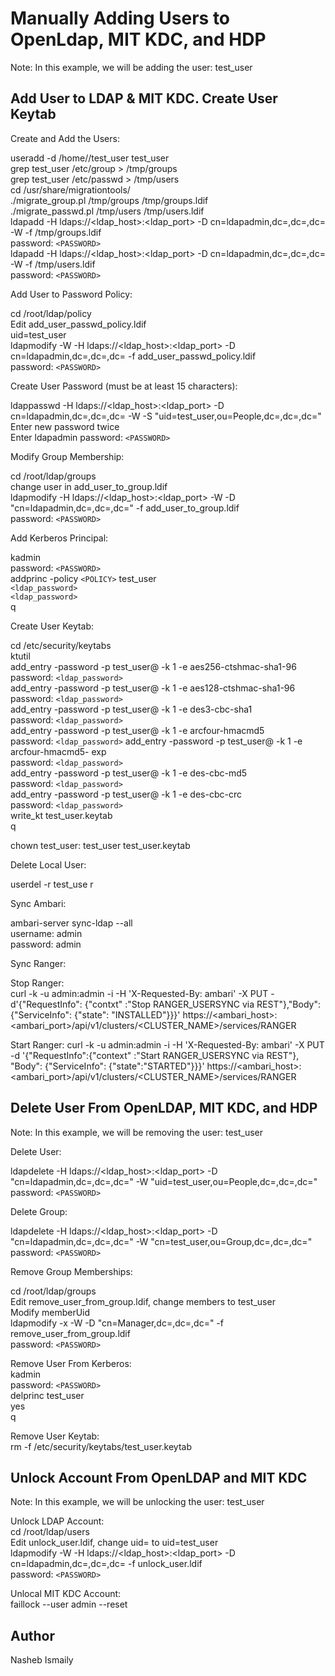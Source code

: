 # Manually Adding Users to OpenLdap, MIT KDC, and HDP
 
Note: In this example, we will be adding the user: test_user  

## Add User to LDAP & MIT KDC. Create User Keytab

Create and Add the Users:  

useradd -d /home/<DOMAIN>/test_user test_user  
grep test_user /etc/group > /tmp/groups  
grep test_user /etc/passwd > /tmp/users  
cd /usr/share/migrationtools/  
./migrate_group.pl /tmp/groups /tmp/groups.ldif  
./migrate_passwd.pl /tmp/users /tmp/users.ldif  
ldapadd -H ldaps://<ldap_host>:<ldap_port> -D cn=ldapadmin,dc=<domain>,dc=<domain>,dc=<domain> -W -f /tmp/groups.ldif  
password: `<PASSWORD>`  
ldapadd -H ldaps://<ldap_host>:<ldap_port> -D cn=ldapadmin,dc=<domain>,dc=<domain>,dc=<domain> -W -f /tmp/users.ldif  
password: `<PASSWORD>`  

Add User to Password Policy:  

cd /root/ldap/policy  
Edit add_user_passwd_policy.ldif  
uid=test_user  
ldapmodify -W -H ldaps://<ldap_host>:<ldap_port> -D cn=ldapadmin,dc=<domain>,dc=<domain>,dc=<domain> -f add_user_passwd_policy.ldif  
password: `<PASSWORD>`  

Create User Password (must be at least 15 characters): 

ldappasswd -H ldaps://<ldap_host>:<ldap_port> -D cn=ldapadmin,dc=<domain>,dc=<domain>,dc=<domain> -W -S "uid=test_user,ou=People,dc=<domain>,dc=<domain>,dc=<domain>"  
Enter new password twice  
Enter ldapadmin password: `<PASSWORD>`  

Modify Group Membership:  

cd /root/ldap/groups  
change user in add_user_to_group.ldif  
ldapmodify -H ldaps://<ldap_host>:<ldap_port> -W -D "cn=ldapadmin,dc=<domain>,dc=<domain>,dc=<domain>" -f add_user_to_group.ldif  
password: `<PASSWORD>`  

Add Kerberos Principal:  

kadmin  
password: `<PASSWORD>`  
addprinc -policy `<POLICY>` test_user  
`<ldap_password>`  
`<ldap_password>`  
q  

Create User Keytab:

cd /etc/security/keytabs  
ktutil  
add_entry -password -p test_user@<DOMAIN> -k 1 -e aes256-ctshmac-sha1-96  
password: `<ldap_password>`    
add_entry -password -p test_user@<DOMAIN> -k 1 -e aes128-ctshmac-sha1-96  
password: `<ldap_password>`  
add_entry -password -p test_user@<DOMAIN> -k 1 -e des3-cbc-sha1  
password: `<ldap_password>`  
add_entry -password -p test_user@<DOMAIN> -k 1 -e arcfour-hmacmd5  
password: `<ldap_password>` 
add_entry -password -p test_user@<DOMAIN> -k 1 -e arcfour-hmacmd5- 
exp  
password: `<ldap_password>`  
add_entry -password -p test_user@<DOMAIN> -k 1 -e des-cbc-md5  
password: `<ldap_password>`  
add_entry -password -p test_user@<DOMAIN> -k 1 -e des-cbc-crc  
password: `<ldap_password>`  
write_kt test_user.keytab  
q  

chown test_user: test_user test_user.keytab  

Delete Local User:  

userdel -r test_use  r  

Sync Ambari:
  
ambari-server sync-ldap --all  
username: admin  
password: admin  

Sync Ranger:   

Stop Ranger:  
curl -k -u admin:admin -i -H 'X-Requested-By: ambari' -X PUT -d'{"RequestInfo": {"contxt" :"Stop RANGER_USERSYNC via REST"},"Body": {"ServiceInfo": {"state": "INSTALLED"}}}' https://<ambari_host>:<ambari_port>/api/v1/clusters/<CLUSTER_NAME>/services/RANGER  

Start Ranger:
curl -k -u admin:admin -i -H 'X-Requested-By: ambari' -X PUT -d '{"RequestInfo":{"context" :"Start RANGER_USERSYNC via REST"}, "Body": {"ServiceInfo": {"state":"STARTED"}}}' https://<ambari_host>:<ambari_port>/api/v1/clusters/<CLUSTER_NAME>/services/RANGER  

## Delete User From OpenLDAP, MIT KDC, and HDP
Note: In this example, we will be removing the user: test_user  

Delete User: 

ldapdelete -H ldaps://<ldap_host>:<ldap_port> -D "cn=ldapadmin,dc=<domain>,dc=<domain>,dc=<domain>" -W "uid=test_user,ou=People,dc=<domain>,dc=<domain>,dc=<domain>"  
password: `<PASSWORD>`  

Delete Group:

ldapdelete -H ldaps://<ldap_host>:<ldap_port> -D "cn=ldapadmin,dc=<domain>,dc=<domain>,dc=<domain>" -W "cn=test_user,ou=Group,dc=<domain>,dc=<domain>,dc=<domain>"  
password: `<PASSWORD>`  

Remove Group Memberships:  

cd /root/ldap/groups  
Edit remove_user_from_group.ldif, change members to test_user  
Modify memberUid  
ldapmodify -x -W -D "cn=Manager,dc=<domain>,dc=<domain>,dc=<domain>" -f remove_user_from_group.ldif  
password: `<PASSWORD>`  

Remove User From Kerberos:  
kadmin  
password: `<PASSWORD>`  
delprinc test_user  
yes  
q  

Remove User Keytab:  
rm -f /etc/security/keytabs/test_user.keytab  

## Unlock Account From OpenLDAP and MIT KDC

Note: In this example, we will be unlocking the user: test_user  

Unlock LDAP Account:  
cd /root/ldap/users  
Edit unlock_user.ldif, change uid=<username> to uid=test_user  
ldapmodify -W -H ldaps://<ldap_host>:<ldap_port> -D cn=ldapadmin,dc=<domain>,dc=<domain>,dc=<domain> -f unlock_user.ldif  
password: `<PASSWORD>`  

Unlocal MIT KDC Account:  
faillock --user admin --reset  

## Author
Nasheb Ismaily
